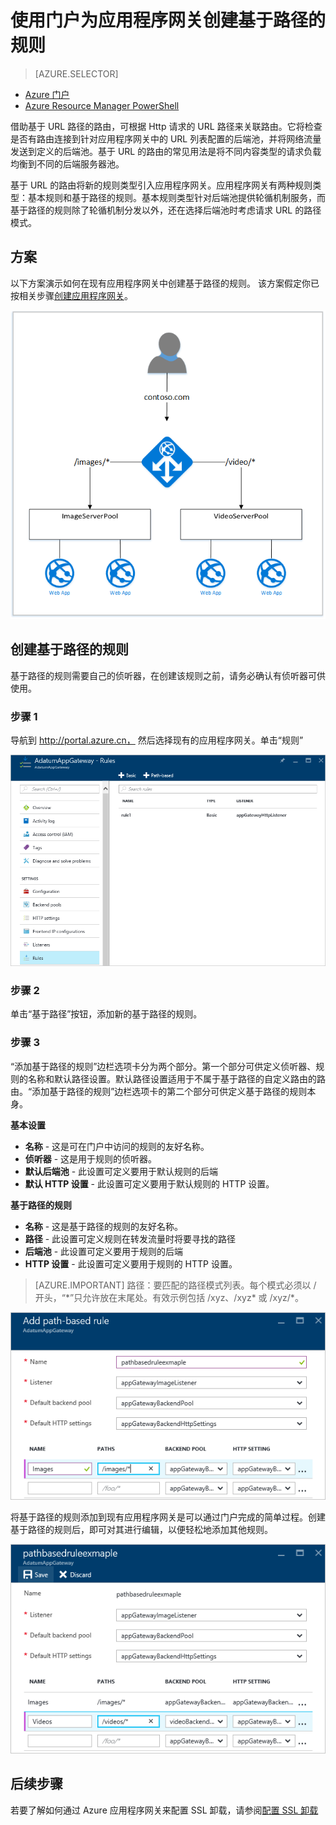 <properties
   pageTitle="使用门户为应用程序网关创建基于路径的规则 | Azure"
   description="了解如何使用门户为应用程序网关创建基于路径的规则"
   services="application-gateway"
   documentationCenter="na"
   authors="georgewallace"
   manager="carmonm"
   editor=""
   tags="azure-resource-manager"
/>  

<tags  
   ms.service="application-gateway"
   ms.devlang="na"
   ms.topic="article"
   ms.tgt_pltfrm="na"
   ms.workload="infrastructure-services"
   ms.date="08/18/2016"
   wacn.date="10/17/2016"
   ms.author="gwallace" />  


# 使用门户为应用程序网关创建基于路径的规则

> [AZURE.SELECTOR]
- [Azure 门户](/documentation/articles/application-gateway-create-url-route-portal/)
- [Azure Resource Manager PowerShell](/documentation/articles/application-gateway-create-url-route-arm-ps/)

借助基于 URL 路径的路由，可根据 Http 请求的 URL 路径来关联路由。它将检查是否有路由连接到针对应用程序网关中的 URL 列表配置的后端池，并将网络流量发送到定义的后端池。基于 URL 的路由的常见用法是将不同内容类型的请求负载均衡到不同的后端服务器池。

基于 URL 的路由将新的规则类型引入应用程序网关。应用程序网关有两种规则类型：基本规则和基于路径的规则。基本规则类型针对后端池提供轮循机制服务，而基于路径的规则除了轮循机制分发以外，还在选择后端池时考虑请求 URL 的路径模式。



## 方案

以下方案演示如何在现有应用程序网关中创建基于路径的规则。
该方案假定你已按相关步骤[创建应用程序网关](/documentation/articles/application-gateway-create-gateway-portal/)。

![url 路由][scenario]  


## <a name="createrule"></a>创建基于路径的规则

基于路径的规则需要自己的侦听器，在创建该规则之前，请务必确认有侦听器可供使用。

### 步骤 1

导航到 http://portal.azure.cn， 然后选择现有的应用程序网关。单击“规则”

![应用程序网关概述][1]  


### 步骤 2

单击“基于路径”按钮，添加新的基于路径的规则。

### 步骤 3

“添加基于路径的规则”边栏选项卡分为两个部分。第一个部分可供定义侦听器、规则的名称和默认路径设置。默认路径设置适用于不属于基于路径的自定义路由的路由。“添加基于路径的规则”边栏选项卡的第二个部分可供定义基于路径的规则本身。

**基本设置**

- **名称** - 这是可在门户中访问的规则的友好名称。
- **侦听器** - 这是用于规则的侦听器。
- **默认后端池** - 此设置可定义要用于默认规则的后端
- **默认 HTTP 设置** - 此设置可定义要用于默认规则的 HTTP 设置。

**基于路径的规则**

- **名称** - 这是基于路径的规则的友好名称。
- **路径** - 此设置可定义规则在转发流量时将要寻找的路径
- **后端池** - 此设置可定义要用于规则的后端
- **HTTP 设置** - 此设置可定义要用于规则的 HTTP 设置。

>[AZURE.IMPORTANT] 路径：要匹配的路径模式列表。每个模式必须以 / 开头，“\*”只允许放在末尾处。有效示例包括 /xyz、/xyz* 或 /xyz/*。

![添加填写了信息的“基于路径的规则”边栏选项卡][2]  


将基于路径的规则添加到现有应用程序网关是可以通过门户完成的简单过程。创建基于路径的规则后，即可对其进行编辑，以便轻松地添加其他规则。

![添加其他基于路径的规则][3]  


## 后续步骤

若要了解如何通过 Azure 应用程序网关来配置 SSL 卸载，请参阅[配置 SSL 卸载](/documentation/articles/application-gateway-ssl-portal/)

[1]: ./media/application-gateway-create-url-route-portal/figure1.png
[2]: ./media/application-gateway-create-url-route-portal/figure2.png
[3]: ./media/application-gateway-create-url-route-portal/figure3.png
[scenario]: ./media/application-gateway-create-url-route-portal/scenario.png

<!---HONumber=Mooncake_1010_2016-->